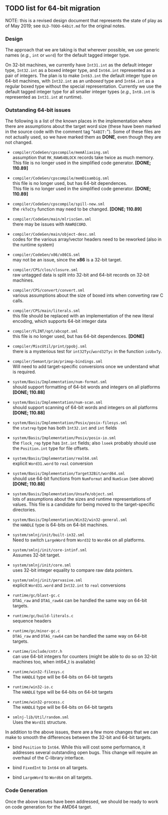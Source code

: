 ## TODO list for 64-bit migration

NOTE: this is a revised design document that represents the state
of play as of May 2019; see `OLD-TODO-64bit.md` for the original
notes.

### Design

The approach that we are taking is that wherever possible, we use
generic names (*e.g.*, `int` or `word`) for the default tagged
integer type.

On 32-bit machines, we currently have `Int31.int` as the default integer
type, `Int32.int` as a boxed integer type, and `Int64.int` represented as
a pair of integers.  The plan is to make `Int63.int` the default integer
type on 64-bit machines, with `Int32.int` as an *unboxed* type and `Int64.int`
as a regular boxed type without the special representation.  Currently
we use the default tagged integer type for all smaller integer types
(*e.g.*, `Int8.int` is represented as `Int31.int` at runtime).

### Outstanding 64-bit issues

The following is a list of the known places in the implementation where
there are assumptions about the target word size (these have
been marked in the source code with the comment tag "`64BIT:`").
Some of these files are not actually used, so we have marked them
as **DONE**, even though they are not changed.

  * `compiler/CodeGen/cpscompile/memAliasing.sml` <br/>
    assumption that `RK_RAW64BLOCK` records take twice as much memory. <br/>
    This file is no longer used in the simplified code generator.
    **[DONE; 110.89]**

  * `compiler/CodeGen/cpscompile/memDisambig.sml` <br/>
    this file is no longer used, but has 64-bit dependences. <br/>
    This file is no longer used in the simplified code generator.
    **[DONE; 110.89]**

  * `compiler/CodeGen/cpscompile/spill-new.sml` <br/>
    the `rkToCty` function may need to be changed.
    **[DONE; 110.89]**

  * `compiler/CodeGen/main/mlriscGen.sml` <br/>
    there may be issues with `RAWRECORD`.

  * `compiler/CodeGen/main/object-desc.sml` <br/>
    codes for the various array/vector headers need to be reworked (also in the
    runtime system)

  * `compiler/CodeGen/x86/x86CG.sml` <br/>
    may not be an issue, since the **x86** is a 32-bit target.

  * `compiler/CPS/clos/closure.sml` <br/>
    raw untagged data is split into 32-bit and 64-bit records on 32-bit machines.

  * `compiler/CPS/convert/convert.sml` <br/>
    various assumptions about the size of boxed ints when converting
    raw C calls.

  * `compiler/CPS/main/literals.sml` <br/>
    this file should be replaced with an implementation of the new literal
    encoding, which supports 64-bit integer data

  * `compiler/FLINT/opt/abcopt.sml` <br/>
    this file is no longer used, but has 64-bit dependences.
    **[DONE]**

  * `compiler/MiscUtil/print/ppobj.sml` <br/>
    there is a mysterious test for `int32Tyc`/`word32Tyc` in the function
    `isUbxTy`.

  * `compiler/Semant/prim/primop-bindings.sml` <br/>
    Will need to add target-specific conversions once we understand what is required.

  * `system/Basis/Implementation/num-format.sml` <br/>
    should support formatting of 64-bit words and integers on all platforms
    **[DONE; 110.88]**

  * `system/Basis/Implementation/num-scan.sml` <br/>
    should support scanning of 64-bit words and integers on all platforms
    **[DONE; 110.88]**

  * `system/Basis/Implementation/Posix/posix-filesys.sml` <br/>
    the `statrep` type has both `Int32.int` and `int` fields

  * `system/Basis/Implementation/Posix/posix-io.sml` <br/>
    the `flock_rep` type has `Int.int` fields; also `lseek` probably should use the
    `Position.int` type for file offsets.

  * `system/Basis/Implementation/real64.sml` <br/>
    explicit `Word31.word` to `real` conversion

  * `system/Basis/Implementation/Target32Bit/word64.sml` <br/>
    should use 64-bit functions from `NumFormat` and `NumScan` (see above)
    **[DONE; 110.88]**

  * `system/Basis/Implementation/Unsafe/object.sml` <br/>
    lots of assumptions about the sizes and runtime representations of values.
    This file is a candidate for being moved to the target-specific
    directories.

  * `system/Basis/Implementation/Win32/win32-general.sml` <br/>
    the `HANDLE` type is 64-bits on 64-bit machines.

  * `system/smlnj/init/built-in32.sml` <br/>
    Need to switch `LargeWord` from `Word32` to `Word64` on all platforms.

  * `system/smlnj/init/core-intinf.sml` <br/>
    Assumes 32-bit target.

  * `system/smlnj/init/core.sml` <br/>
    uses 32-bit integer equality to compare raw data pointers.

  * `system/smlnj/init/pervasive.sml` <br/>
    explicit `Word31.word` and `Int32.int` to `real` conversions

  * `runtime/gc/blast-gc.c` <br/>
    `DTAG_raw` and `DTAG_raw64` can be handled the same way on 64-bit targets.

  * `runtime/gc/build-literals.c` <br/>
    sequence headers

  * `runtime/gc/minor-gc.c` <br/>
    `DTAG_raw` and `DTAG_raw64` can be handled the same way on 64-bit targets.

  * `runtime/include/cntr.h` <br/>
    can use 64-bit integers for counters (might be able to do so on 32-bit machines
    too, when int64_t is available)

  * `runtime/win32-filesys.c` <br/>
    The `HANDLE` type will be 64-bits on 64-bit targets

  * `runtime/win32-io.c` <br/>
    The `HANDLE` type will be 64-bits on 64-bit targets

  * `runtime/win32-process.c` <br/>
    The `HANDLE` type will be 64-bits on 64-bit targets

  * `smlnj-lib/Util/random.sml` <br/>
    Uses the `Word31` structure.

In addition to the above issues, there are a few more changes that we can make
to smooth the differences between the 32-bit and 64-bit targets.

  * bind `Position` to `Int64`.  While this will cost some performance, it
    addresses several outstanding open bugs.  This change will require an
    overhaul of the C-library interface.

  * bind `FixedInt` to `Int64` on all targets.

  * bind `LargeWord` to `Word64` on all targets.

### Code Generation

Once the above issues have been addressed, we should be ready to work on
code generation for the AMD64 target.

